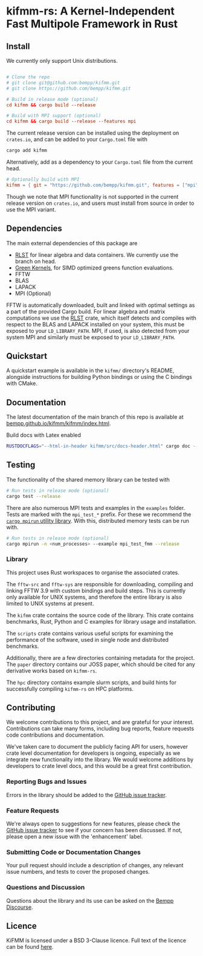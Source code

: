 # kifmm-rs: A Kernel-Independent Fast Multipole Framework in Rust

## Install


We currently only support Unix distributions.

```toml

# Clone the repo
# git clone git@github.com:bempp/kifmm.git
# git clone https://github.com/bempp/kifmm.git

# Build in release mode (optional)
cd kifmm && cargo build --release

# Build with MPI support (optional)
cd kifmm && cargo build --release --features mpi
```

The current release version can be installed using the deployment on `crates.io`, and can be added to your `Cargo.toml` file with

```bash
cargo add kifmm
```

Alternatively, add as a dependency to your `Cargo.toml` file from the current head.

```toml
# Optionally build with MPI
kifmm = { git = "https://github.com/bempp/kifmm.git", features = ["mpi"] }
```

Though we note that MPI functionality is not supported in the current release version on `crates.io`, and users must install from source in order to use the MPI variant.

## Dependencies

The main external dependencies of this package are

- [RLST](https://github.com/linalg-rs/rlst) for linear algebra and data containers. We currently use the branch on head.
- [Green Kernels](https://github.com/bempp/green-kernels/tree/main), for SIMD optimized greens function evaluations.
- FFTW
- BLAS
- LAPACK
- MPI (Optional)

FFTW is automatically downloaded, built and linked with optimal settings as a part of the provided Cargo build. For linear algebra and matrix computations we use the [RLST](https://github.com/linalg-rs/rlst/tree/main) crate, which itself detects and compiles with respect to the BLAS and LAPACK installed on your system, this must be exposed to your `LD_LIBRARY_PATH`. MPI, if used, is also detected from your system MPI and similarly must be exposed to your `LD_LIBRARY_PATH`.

## Quickstart

A quickstart example is available in the `kifmm/` directory's README, alongside instructions for building Python bindings or using the C bindings with CMake.

## Documentation
The latest documentation of the main branch of this repo is available at [bempp.github.io/kifmm/kifmm/index.html](https://bempp.github.io/kifmm/kifmm/index.html).

Build docs with Latex enabled

```bash
RUSTDOCFLAGS="--html-in-header kifmm/src/docs-header.html" cargo doc --no-deps
```

## Testing

The functionality of the shared memory library can be tested with

```bash
# Run tests in release mode (optional)
cargo test --release
```

There are also numerous MPI tests and examples in the `examples` folder. Tests are marked with the `mpi_test_*` prefix. For these we recommend the [`cargo mpirun` utility library](https://github.com/AndrewGaspar/cargo-mpirun). With this, distributed memory tests can be run with.

```bash
# Run tests in release mode (optional)
cargo mpirun -n <num_processes> --example mpi_test_fmm --release
```

### Library

This project uses Rust workspaces to organise the associated crates.

The `fftw-src` and `fftw-sys` are responsible for downloading, compiling and linking FFTW 3.9 with custom bindings and build steps. This is currently only available for UNIX systems, and therefore the entire library is also limited to UNIX systems at present.

The `kifmm` crate contains the source code of the library. This crate contains benchmarks, Rust, Python and C examples for library usage and installation.

The `scripts` crate contains various useful scripts for examining the performance of the software, used in single node and distributed benchmarks.

Additionally, there are a few directories containing metadata for the project. The `paper` directory contains our JOSS paper, which should be cited for any derivative works based on `kifmm-rs`.

The `hpc` directory contains example slurm scripts, and build hints for successfully compiling `kifmm-rs` on HPC platforms.

## Contributing

We welcome contributions to this project, and are grateful for your interest. Contributions can take many forms, including bug reports, feature requests code contributions and documentation.

We've taken care to document the publicly facing API for users, however crate level documentation for developers is ongoing, especially as we integrate new functionality into the library. We would welcome additions by developers to crate level docs, and this would be a great first contribution.

### Reporting Bugs and Issues

Errors in the library should be added to the [GitHub issue tracker](https://github.com/bempp/kifmm/issues).

### Feature Requests

We're always open to suggestions for new features, please check the [GitHub issue tracker](https://github.com/bempp/kifmm/issues) to see if your concern has been discussed. If not, please open a new issue with the 'enhancement' label.


### Submitting Code or Documentation Changes

Your pull request should include a description of changes, any relevant issue numbers, and tests to cover the proposed changes.

### Questions and Discussion

Questions about the library and its use can be asked on the [Bempp Discourse](https://bempp.discourse.group).

## Licence
KiFMM is licensed under a BSD 3-Clause licence. Full text of the licence can be found [here](LICENSE.md).
